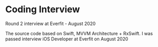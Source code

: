 # Coding Interview 

Round 2 interview at Everfit - August 2020

The source code based on Swift, MVVM Architecture + RxSwift. I was passed interview iOS Developer at Everfit on August 2020
